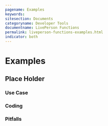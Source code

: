 ```yaml
---
pagename: Examples
keywords:
sitesection: Documents
categoryname: Developer Tools
documentname: LivePerson Functions
permalink: liveperson-functions-examples.html
indicator: both
---
```


# Examples

## Place Holder

### Use Case

### Coding

### Pitfalls
